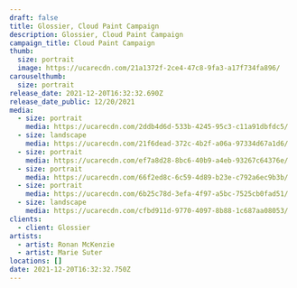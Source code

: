 ```yaml
---
draft: false
title: Glossier, Cloud Paint Campaign
description: Glossier, Cloud Paint Campaign
campaign_title: Cloud Paint Campaign
thumb:
  size: portrait
  image: https://ucarecdn.com/21a1372f-2ce4-47c8-9fa3-a17f734fa896/
carouselthumb:
  size: portrait
release_date: 2021-12-20T16:32:32.690Z
release_date_public: 12/20/2021
media:
  - size: portrait
    media: https://ucarecdn.com/2ddb4d6d-533b-4245-95c3-c11a91dbfdc5/
  - size: landscape
    media: https://ucarecdn.com/21f6dead-372c-4b2f-a06a-97334d67a1d6/
  - size: portrait
    media: https://ucarecdn.com/ef7a8d28-8bc6-40b9-a4eb-93267c64376e/
  - size: portrait
    media: https://ucarecdn.com/66f2ed8c-6c59-4d89-b23e-c792a6ec9b3b/
  - size: portrait
    media: https://ucarecdn.com/6b25c78d-3efa-4f97-a5bc-7525cb0fad51/
  - size: landscape
    media: https://ucarecdn.com/cfbd911d-9770-4097-8b88-1c687aa08053/
clients:
  - client: Glossier
artists:
  - artist: Ronan McKenzie
  - artist: Marie Suter
locations: []
date: 2021-12-20T16:32:32.750Z
---
```

